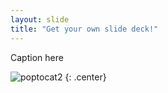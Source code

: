 ```yaml
---
layout: slide
title: "Get your own slide deck!"
---
```


Caption here

![poptocat2](https://octodex.github.com/images/poptocat_v2.png)
{: .center}
